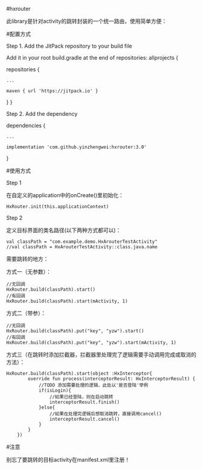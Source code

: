 #hxrouter

此library是针对activity的跳转封装的一个统一路由，使用简单方便：

#配置方式

Step 1. Add the JitPack repository to your build file

Add it in your root build.gradle at the end of repositories:
allprojects {

repositories {

	...

	maven { url 'https://jitpack.io' }

}
}

Step 2. Add the dependency

dependencies {

	...

	implementation 'com.github.yinzhengwei:hxrouter:3.0'
}


#使用方式

Step 1

在自定义的application中的onCreate()里初始化：
	
	HxRouter.init(this.applicationContext)

Step 2

定义目标界面的类名路径(以下两种方式都可以)：

	val classPath = "com.example.demo.HxArouterTestActivity"
	//val classPath = HxArouterTestActivity::class.java.name


需要跳转的地方：

方式一（无参数）：

	//无回调
	HxRouter.build(classPath).start() 
	//有回调
	HxRouter.build(classPath).start(mActivity, 1)

方式二（带参）：

	//无回调
	HxRouter.build(classPath).put("key", "yzw").start()
	//有回调
	HxRouter.build(classPath).put("key", "yzw").start(mActivity, 1)

方式三（在跳转时添加拦截器，拦截器里处理完了逻辑需要手动调用完成或取消的方法）：

	HxRouter.build(classPath).start(object :HxInterceptor{
            override fun process(interceptorResult: HxInterceptorResult) {
                //TODO 添加需要处理的逻辑，此处以'是否登陆'举例
                if(isLogin){
                    //如果已经登陆，则在启动跳转
                    interceptorResult.finish()
                }else{
                    //如果在处理完逻辑后想取消跳转，直接调用cancel()
                    interceptorResult.cancel()
                }
            }
        })

#注意

别忘了要跳转的目标activity在manifest.xml里注册！

